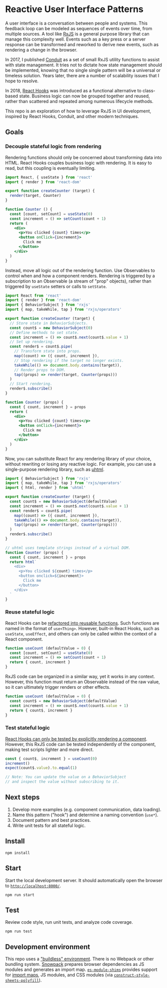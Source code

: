 # Reactive User Interface Patterns

A user interface is a conversation between people and systems. This feedback loop can be modeled as sequences of events over time, from multiple sources. A tool like [RxJS](https://github.com/ReactiveX/rxjs) is a general purpose library that can manage this complexity well. Events such as a key press or a server response can be transformed and reworked to derive new events, such as rendering a change in the browser.

In 2017, I published [Conduit](https://github.com/indiana-university/conduit) as a set of small RxJS utility functions to assist with state management. It tries not to dictate how state management should be implemented, knowing that no single single pattern will be a universal or timeless solution. Years later, there are a number of scalability issues that I hope to resolve.

In 2018, [React Hooks](https://reactjs.org/docs/hooks-intro.html) was introduced as a functional alternative to class-based state. Business logic can now be grouped together and reused, rather than scattered and repeated among numerous lifecycle methods.

This repo is an exploration of how to leverage RxJS in UI development, inspired by React Hooks, Conduit, and other modern techniques.

## Goals

### Decouple stateful logic from rendering

Rendering functions should only be concerned about transforming data into HTML. React Hooks couples business logic with rendering. It is easy to read, but this coupling is eventually limiting.

```jsx
import React, { useState } from 'react'
import { render } from 'react-dom'

export function createCounter (target) {
  render(target, Counter)
}

function Counter () {
  const [count, setCount] = useState(0)
  const increment = () => setCount(count + 1)
  return (
    <div>
      <p>You clicked {count} times</p>
      <button onClick={increment}>
        Click me
      </button>
    </div>
  )
}
```

Instead, move all logic out of the rendering function. Use Observables to control when and how a component renders. Rendering is triggered by a subscription to an Observable (a stream of "prop" objects), rather than triggered by `useState` setters or calls to `setState`.

```jsx
import React from 'react'
import { render } from 'react-dom'
import { BehaviorSubject } from 'rxjs'
import { map, takeWhile, tap } from 'rxjs/operators'

export function createCounter (target) {
  // Store state in BehaviorSubjects.
  const count$ = new BehaviorSubject(0)
  // Define methods to set state.
  const increment = () => count$.next(count$.value + 1)
  // Set up rendering.
  const render$ = count$.pipe(
    // Transform state into props.
    map((count) => ({ count, increment }),
    // Stop rendering if the target no longer exists.
    takeWhile(() => document.body.contains(target)),
    // Render props to DOM.
    tap((props) => render(target, Counter(props)))
  )
  // Start rendering.
  render$.subscribe()
}

function Counter (props) {
  const { count, increment } = props
  return (
    <div>
      <p>You clicked {count} times</p>
      <button onClick={increment}>
        Click me
      </button>
    </div>
  )
}
```

Now, you can substitute React for any rendering library of your choice, without rewriting or losing any reactive logic. For example, you can use a single-purpose rendering library, such as [µhtml](https://github.com/WebReflection/uhtml).

```jsx
import { BehaviorSubject } from 'rxjs'
import { map, takeWhile, tap } from 'rxjs/operators'
import { html, render } from 'uhtml'

export function createCounter (target) {
  const count$ = new BehaviorSubject(defaultValue)
  const increment = () => count$.next(count$.value + 1)
  const render$ = count$.pipe(
    map((count) => ({ count, increment }),
    takeWhile(() => document.body.contains(target)),
    tap((props) => render(target, Counter(props)))
  )
  render$.subscribe()
}

// uhtml uses template strings instead of a virtual DOM.
function Counter (props) {
  const { count, increment } = props
  return html`
    <div>
      <p>You clicked ${count} times</p>
      <button onclick=${increment}>
        Click me
      </button>
    </div>
  `
}
```

### Reuse stateful logic

React Hooks can be [refactored into reusable functions](https://reactjs.org/docs/hooks-custom.html). Such functions are named in the format of `use<Thing>`. However, built-in React Hooks, such as `useState`, `useEffect`, and others can only be called within the context of a React component.

```jsx
function useCount (defaultValue = 0) {
  const [count, setCount] = useState(0)
  const increment = () => setCount(count + 1)
  return { count, increment }
}
```

RxJS code can be organized in a similar way, yet it works in any context. However, this function must return an Observable instead of the raw value, so it can ultimately trigger renders or other effects.

```jsx
function useCount (defaultValue = 0) {
  const count$ = new BehaviorSubject(defaultValue)
  const increment = () => count$.next(count$.value + 1)
  return { count$, increment }
}
```

### Test stateful logic

[React Hooks can only be tested by explicitly rendering a component](https://reactjs.org/docs/hooks-faq.html#how-to-test-components-that-use-hooks). However, this RxJS code can be tested independently of the component, making test scripts lighter and more direct.

```jsx
const { count$, increment } = useCount(0)
increment()
expect(count$.value).to.equal(1)

// Note: You can update the value on a BehaviorSubject
// and inspect the value without subscribing to it.
```

## Next steps

1. Develop more examples (e.g. component communication, data loading).
2. Name this pattern ("hook") and determine a naming convention (`use*`).
3. Document pattern and best practices.
4. Write unit tests for all stateful logic.

## Install

```
npm install
```

## Start

Start the local development server. It should automatically open the browser to [`http://localhost:8000/`](http://localhost:8000/).

```
npm run start
```

## Test

Review code style, run unit tests, and analyze code coverage.

```
npm run test
```

## Development environment

This repo uses a ["buildless" environment](https://dev.to/open-wc/on-the-bleeding-edge-3cb8). There is no Webpack or other bundling system. [Snowpack](https://www.snowpack.dev/) prepares browser dependencies as JS modules and generates an import map. [`es-module-shims`](https://github.com/guybedford/es-module-shims) provides support for [import maps](https://github.com/WICG/import-maps), JS modules, and CSS modules (via [`construct-style-sheets-polyfill`](https://github.com/calebdwilliams/construct-style-sheets)).
